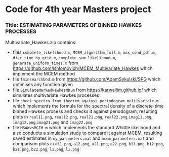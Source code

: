 # Code for 4th year Masters project
### Title: ESTIMATING PARAMETERS OF BINNED HAWKES PROCESSES


Multivariate_Hawkes.zip contains:
- files `complete_likelihood.m`, `MCEM_algorithm_full.m`, `max_cond_pdf.m`, `disc_time_hp_grid.m`, `complete_sum_likelihood.m`, `generate_uniform_times.m` from https://github.com/lshlomovich/MCEM_Multivariate_Hawkes which implement the MCEM method
- file `fminsearchbnd.m` from https://github.com/AdamSykulski/SPG which optimises any function given
- file `SimulateMarkedHawkesMD.m` from https://karwailim.github.io/ which simulates multivariate Hawkes processes
- file `check_spectra_from_theorem_against_periodogram_multivariate.m` which implements the formula for the spectral density of a discrete-time binned Hawkes process and checks it against periodogram, resulting plots in `real11.png`, `real12.png`, `real21.png`, `real22.png`,`imag11.png`, `imag12.png`,`imag21.png` and `imag22.png`
- file `MSAWvsMCEM.m` which implements the standard Whittle likelihood and also conducts a simulation study to compare it against MCEM, resulting saved estimates in `my_parameters.mat` and `mcem_parameters.mat` and comparison plots in `a11.png`, `a12.png`, `a21.png`, `a22.png`, `b11.png`, `b12.png`, `b21.png`, `b22.png`, `l1.png`, `l1.png`
